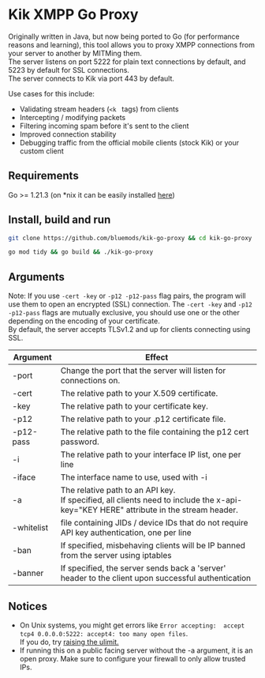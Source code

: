 # Kik XMPP Go Proxy

Originally written in Java, but now being ported to Go (for performance reasons and learning), this tool allows you to proxy XMPP connections from your server to another by MITMing them.
<br>
The server listens on port 5222 for plain text connections by default, and 5223 by default for SSL connections.
<br>
The server connects to Kik via port 443 by default.

Use cases for this include:
- Validating stream headers (`<k ` tags) from clients
- Intercepting / modifying packets
- Filtering incoming spam before it's sent to the client
- Improved connection stability
- Debugging traffic from the official mobile clients (stock Kik) or your custom client

## Requirements
Go >= 1.21.3 (on *nix it can be easily installed [here](https://github.com/udhos/update-golang))

## Install, build and run

```bash
git clone https://github.com/bluemods/kik-go-proxy && cd kik-go-proxy
```
```bash
go mod tidy && go build && ./kik-go-proxy
```

## Arguments
Note: If you use `-cert -key` or `-p12 -p12-pass` flag pairs, the program will use them to open an encrypted (SSL) connection. 
The `-cert -key` and `-p12 -p12-pass` flags are mutually exclusive, you should use one or the other depending on the encoding of your certificate.
<br>
By default, the server accepts TLSv1.2 and up for clients connecting using SSL.

| Argument   | Effect                                                          |
|------------|-----------------------------------------------------------------|
| -port      | Change the port that the server will listen for connections on. |
| -cert      | The relative path to your X.509 certificate.                    |
| -key       | The relative path to your certificate key.                      |
| -p12       | The relative path to your .p12 certificate file.                |
| -p12-pass  | The relative path to the file containing the p12 cert password. |
| -i         | The relative path to your interface IP list, one per line       |
| -iface     | The interface name to use, used with -i                         |
| -a         | The relative path to an API key.<br>If specified, all clients need to include the x-api-key="KEY HERE" attribute in the stream header. |
| -whitelist | file containing JIDs / device IDs that do not require API key authentication, one per line         |
| -ban       | If specified, misbehaving clients will be IP banned from the server using iptables                 |
| -banner    | If specified, the server sends back a 'server' header to the client upon successful authentication |

## Notices
- On Unix systems, you might get errors like ```Error accepting:  accept tcp4 0.0.0.0:5222: accept4: too many open files```.<br> If you do, try [raising the ulimit.](https://stackoverflow.com/a/32325509)
- If running this on a public facing server without the -a argument, it is an open proxy. Make sure to configure your firewall to only allow trusted IPs.